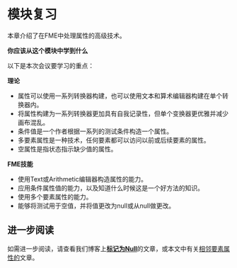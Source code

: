 # 模块复习

本章介绍了在FME中处理属性的高级技术。

**你应该从这个模块中学到什么**

以下是本次会议要学习的重点：

**理论**

* 属性可以使用一系列转换器构建，也可以使用文本和算术编辑器构建在单个转换器内。
* 将属性构建为一系列转换器更加具有自我记录性，但单个变换器更优雅并减少画布混乱。
* 条件值是一个作者根据一系列的测试条件构造一个属性。
* 多要素属性是一种技术，任何要素都可以访问以前或后续要素的属性。
* 空属性是指状态指示缺少值的属性。

**FME技能**

* 使用Text或Arithmetic编辑器构造属性的能力。
* 应用条件属性值的能力，以及知道什么时候这是一个好方法的知识。
* 使用多个要素属性的能力。
* 能够将测试用于空值，并将值更改为null或从null做更改。

## 进一步阅读

如需进一步阅读，请查看我们博客上[**标记为Null**](http://blog.safe.com/tag/null/)的文章，或本文中有关[相邻要素属性的](https://blog.safe.com/2017/08/adjacentfeatureattributes-evangelist166/)文章。

